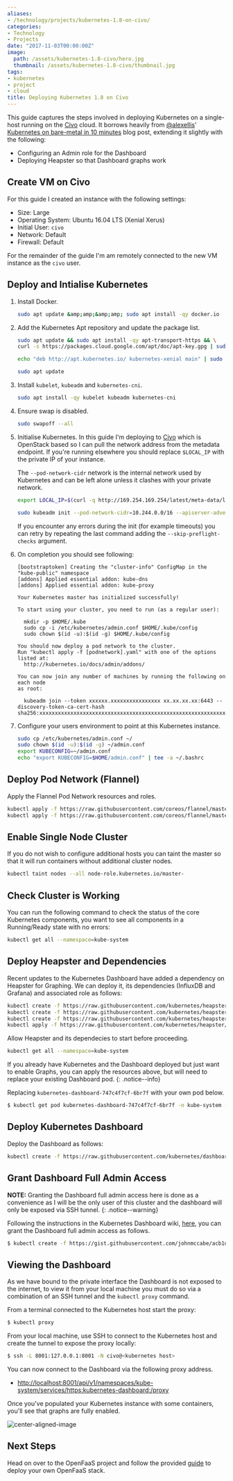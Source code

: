 ```yaml
---
aliases:
- /technology/projects/kubernetes-1.8-on-civo/
categories:
- Technology
- Projects
date: "2017-11-03T00:00:00Z"
image:
  path: /assets/kubernetes-1.8-civo/hero.jpg
  thumbnail: /assets/kubernetes-1.8-civo/thumbnail.jpg
tags:
- kubernetes
- project
- cloud
title: Deploying Kubernetes 1.8 on Civo
---
```


This guide captures the steps involved in deploying Kubernetes on a single-host running on the [Civo](https://www.civo.com/) cloud. It borrows heavily from [@alexellis](https://twitter.com/alexellisuk)' [Kubernetes on bare-metal in 10 minutes](https://blog.alexellis.io/kubernetes-in-10-minutes/) blog post, extending it slightly with the following:

- Configuring an Admin role for the Dashboard
- Deploying Heapster so that Dashboard graphs work

## Create VM on Civo
For this guide I created an instance with the following settings:

- Size: Large
- Operating System: Ubuntu 16.04 LTS (Xenial Xerus)
- Initial User: `civo`
- Network: Default
- Firewall: Default

For the remainder of the guide I'm am remotely connected to the new VM instance as the `civo` user.

## Deploy and Intialise Kubernetes

1. Install Docker.
    ```bash
    sudo apt update &amp;amp;&amp;amp; sudo apt install -qy docker.io
    ```

2. Add the Kubernetes Apt repository and update the package list.
    ```bash
    sudo apt update && sudo apt install -qy apt-transport-https && \
    curl -s https://packages.cloud.google.com/apt/doc/apt-key.gpg | sudo apt-key add -

    echo "deb http://apt.kubernetes.io/ kubernetes-xenial main" | sudo tee /etc/apt/sources.list.d/kubernetes.list

    sudo apt update
    ```

3. Install `kubelet`, `kubeadm` and `kubernetes-cni`.
    ```bash
    sudo apt install -qy kubelet kubeadm kubernetes-cni
    ```

4. Ensure swap is disabled.
    ```bash
    sudo swapoff --all
    ```

5. Initialise Kubernetes. In this guide I'm deploying to [Civo](https://www.civo.com/) which is OpenStack based so I can pull the network address from the metadata endpoint. If you're running elsewhere you should replace `$LOCAL_IP` with the private IP of your instance.

    The `--pod-network-cidr` network is the internal network used by Kubernetes and can be left alone unless it clashes with your private network.

    ```bash
    export LOCAL_IP=$(curl -q http://169.254.169.254/latest/meta-data/local-ipv4)

    sudo kubeadm init --pod-network-cidr=10.244.0.0/16 --apiserver-advertise-address=$LOCAL_IP --kubernetes-version stable-1.8
    ```

    If you encounter any errors during the init (for example timeouts) you can retry by repeating the last command adding the `--skip-preflight-checks` argument.

6. On completion you should see following:

    ```shell
    [bootstraptoken] Creating the "cluster-info" ConfigMap in the "kube-public" namespace
    [addons] Applied essential addon: kube-dns
    [addons] Applied essential addon: kube-proxy

    Your Kubernetes master has initialized successfully!

    To start using your cluster, you need to run (as a regular user):

      mkdir -p $HOME/.kube
      sudo cp -i /etc/kubernetes/admin.conf $HOME/.kube/config
      sudo chown $(id -u):$(id -g) $HOME/.kube/config

    You should now deploy a pod network to the cluster.
    Run "kubectl apply -f [podnetwork].yaml" with one of the options listed at:
      http://kubernetes.io/docs/admin/addons/

    You can now join any number of machines by running the following on each node
    as root:

      kubeadm join --token xxxxxx.xxxxxxxxxxxxxxxx xx.xx.xx.xx:6443 --discovery-token-ca-cert-hash sha256:xxxxxxxxxxxxxxxxxxxxxxxxxxxxxxxxxxxxxxxxxxxxxxxxxxxxxxxxxxxxxxxxxx
    ```

7. Configure your users environment to point at this Kubernetes instance.

    ```bash
    sudo cp /etc/kubernetes/admin.conf ~/
    sudo chown $(id -u):$(id -g) ~/admin.conf
    export KUBECONFIG=~/admin.conf
    echo "export KUBECONFIG=$HOME/admin.conf" | tee -a ~/.bashrc
    ```

## Deploy Pod Network (Flannel)
Apply the Flannel Pod Network resources and roles.

```bash
kubectl apply -f https://raw.githubusercontent.com/coreos/flannel/master/Documentation/kube-flannel.yml
kubectl apply -f https://raw.githubusercontent.com/coreos/flannel/master/Documentation/k8s-manifests/kube-flannel-rbac.yml
```

## Enable Single Node Cluster
If you do not wish to configure additional hosts you can taint the master so that it will run containers without additional cluster nodes.

```bash
kubectl taint nodes --all node-role.kubernetes.io/master-
```

## Check Cluster is Working
You can run the following command to check the status of the core Kubernetes components, you want to see all components in a Running/Ready state with no errors:

```bash
kubectl get all --namespace=kube-system
```

## Deploy Heapster and Dependencies
Recent updates to the Kubernetes Dashboard have added a dependency on Heapster for Graphing. We can deploy it, its dependencies (InfluxDB and Grafana) and associated role as follows:

```bash
kubectl create -f https://raw.githubusercontent.com/kubernetes/heapster/master/deploy/kube-config/influxdb/influxdb.yaml
kubectl create -f https://raw.githubusercontent.com/kubernetes/heapster/master/deploy/kube-config/influxdb/grafana.yaml
kubectl create -f https://raw.githubusercontent.com/kubernetes/heapster/master/deploy/kube-config/influxdb/heapster.yaml
kubectl apply -f https://raw.githubusercontent.com/kubernetes/heapster/master/deploy/kube-config/rbac/heapster-rbac.yaml
```

Allow Heapster and its dependecies to start before proceeding.

```bash
kubectl get all --namespace=kube-system
```

If you already have Kubernetes and the Dashboard deployed but just want to enable Graphs, you can apply the resources above, but will need to replace your existing Dashboard pod.
{: .notice--info}

Replacing `kubernetes-dashboard-747c4f7cf-6br7f` with your own pod below.

```bash
$ kubectl get pod kubernetes-dashboard-747c4f7cf-6br7f -n kube-system -o yaml | kubectl replace --force -f -
```

## Deploy Kubernetes Dashboard
Deploy the Dashboard as follows:

```bash
kubectl create -f https://raw.githubusercontent.com/kubernetes/dashboard/master/src/deploy/recommended/kubernetes-dashboard.yaml
```

## Grant Dashboard Full Admin Access

**NOTE:** Granting the Dashboard full admin access here is done as a convenience as I will be the only user of this cluster and the dashboard will only be exposed via SSH tunnel.
{: .notice--warning}

Following the instructions in the Kubernetes Dashboard wiki, [here](https://github.com/kubernetes/dashboard/wiki/Access-control#admin-privileges), you can grant the Dashboard full admin access as follows.

```bash
$ kubectl create -f https://gist.githubusercontent.com/johnmccabe/acb1dfafa450080b2c6cfd37496d0135/raw/c0f6419a5e36c07d07845f6d6721e10a6ca2d081/dashboard-admin.yaml
```

## Viewing the Dashboard
As we have bound to the private interface the Dashboard is not exposed to the internet, to view it from your local machine you must do so via a combination of an SSH tunnel and the `kubectl proxy` command.

From a terminal connected to the Kubernetes host start the proxy:

```bash
$ kubectl proxy
```

From your local machine, use SSH to connect to the Kubernetes host and create the tunnel to expose the proxy locally:

```bash
$ ssh -L 8001:127.0.0.1:8001 -N civo@<kubernetes host>
```

You can now connect to the Dashboard via the following proxy address.

- [http://localhost:8001/api/v1/namespaces/kube-system/services/https:kubernetes-dashboard:/proxy](http://localhost:8001/api/v1/namespaces/kube-system/services/https:kubernetes-dashboard:/proxy)

Once you've populated your Kubernetes instance with some containers, you'll see that graphs are fully enabled.

![center-aligned-image](/assets/kubernetes-1.8-civo/dashboard.png)

## Next Steps
Head on over to the OpenFaaS project and follow the provided [guide](https://docs.openfaas.com/deployment/kubernetes/) to deploy your own OpenFaaS stack.